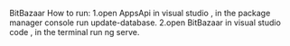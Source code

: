 BitBazaar 
How to run:
1.open AppsApi in visual studio , in the package manager console run update-database.
2.open BitBazaar in visual studio code , in the terminal run ng serve.
